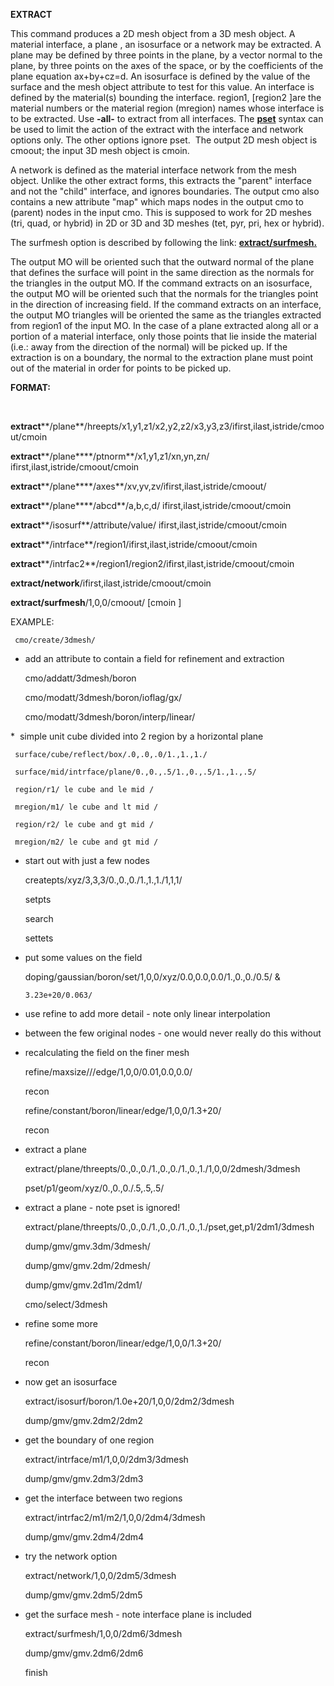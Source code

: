  **EXTRACT**

  This command produces a 2D mesh object from a 3D mesh object. A
  material interface, a plane , an isosurface or a network may be
  extracted. A plane may be defined by three points in the plane, by a
  vector normal to the plane, by three points on the axes of the
  space, or by the coefficients of the plane equation ax+by+cz=d. An
  isosurface is defined by the value of the surface and the mesh
  object attribute to test for this value. An interface is defined by
  the material(s) bounding the interface. region1, 
[region2
]are the
  material numbers or the material region (mregion) names whose
  interface is to be extracted. Use **-all-** to extract from all
  interfaces. The **[pset](../conventions.md)** syntax can be used
  to limit the action of the extract with the interface and network
  options only. The other options ignore pset.  The output 2D mesh
  object is cmoout; the input 3D mesh object is cmoin.
 
  A network is defined as the material interface network from the mesh
  object. Unlike the other extract forms, this extracts the "parent"
  interface and not the "child" interface, and ignores boundaries. The
  output cmo also contains a new attribute "map" which maps nodes in
  the output cmo to (parent) nodes in the input cmo. This is supposed
  to work for 2D meshes (tri, quad, or hybrid) in 2D or 3D and 3D
  meshes (tet, pyr, pri, hex or hybrid).
 
  The surfmesh option is described by following the link:
  **[extract/surfmesh.](dump/EXTRACT_SURFMESH.md)**
 
  The output MO will be oriented such that the outward normal of the
  plane that defines the surface will point in the same direction as
  the normals for the triangles in the output MO. If the command
  extracts on an isosurface, the output MO will be oriented such that
  the normals for the triangles point in the direction of increasing
  field. If the command extracts on an interface, the output MO
  triangles will be oriented the same as the triangles extracted from
  region1 of the input MO. In the case of a plane extracted along all
  or a portion of a material interface, only those points that lie
  inside the material (i.e.: away from the direction of the normal)
  will be picked up. If the extraction is on a boundary, the normal to
  the extraction plane must point out of the material in order for
  points to be picked up.

 **FORMAT:**

  

 **extract****/plane**/hreepts/x1,y1,z1/x2,y2,z2/x3,y3,z3/ifirst,ilast,istride/cmoout/cmoin

 **extract****/plane****/ptnorm**/x1,y1,z1/xn,yn,zn/
 ifirst,ilast,istride/cmoout/cmoin

 **extract****/plane****/axes**/xv,yv,zv/ifirst,ilast,istride/cmoout/

 **extract****/plane****/abcd**/a,b,c,d/
 ifirst,ilast,istride/cmoout/cmoin

 **extract****/isosurf**/attribute/value/
 ifirst,ilast,istride/cmoout/cmoin

 **extract****/intrface**/region1/ifirst,ilast,istride/cmoout/cmoin

 **extract****/intrfac2**/region1/region2/ifirst,ilast,istride/cmoout/cmoin

 **extract/network**/ifirst,ilast,istride/cmoout/cmoin

 **extract/surfmesh**/1,0,0/cmoout/
[cmoin
]

 EXAMPLE:

     cmo/create/3dmesh/

     
* add an attribute to contain a field for refinement and extraction

     cmo/addatt/3dmesh/boron

     cmo/modatt/3dmesh/boron/ioflag/gx/

     cmo/modatt/3dmesh/boron/interp/linear/

     
*  simple unit cube divided into 2 region by a horizontal plane

     surface/cube/reflect/box/.0,.0,.0/1.,1.,1./

     surface/mid/intrface/plane/0.,0.,.5/1.,0.,.5/1.,1.,.5/

     region/r1/ le cube and le mid /

     mregion/m1/ le cube and lt mid /

     region/r2/ le cube and gt mid /

     mregion/m2/ le cube and gt mid /

     
* start out with just a few nodes

     createpts/xyz/3,3,3/0.,0.,0./1.,1.,1./1,1,1/

     setpts

     search

     settets

     
* put some values on the field

     doping/gaussian/boron/set/1,0,0/xyz/0.0,0.0,0.0/1.,0.,0./0.5/ &

      3.23e+20/0.063/

     
* use refine to add more detail - note only linear interpolation

     
* between the few original nodes - one would never really do this
     without

     
* recalculating the field on the finer mesh

     refine/maxsize///edge/1,0,0/0.01,0.0,0.0/

     recon

     refine/constant/boron/linear/edge/1,0,0/1.3+20/

     recon

     
* extract a plane

     extract/plane/threepts/0.,0.,0./1.,0.,0./1.,0.,1./1,0,0/2dmesh/3dmesh

     pset/p1/geom/xyz/0.,0.,0./.5,.5,.5/

     
* extract a plane - note pset is ignored!

     extract/plane/threepts/0.,0.,0./1.,0.,0./1.,0.,1./pset,get,p1/2dm1/3dmesh

     dump/gmv/gmv.3dm/3dmesh/

     dump/gmv/gmv.2dm/2dmesh/

     dump/gmv/gmv.2d1m/2dm1/

     cmo/select/3dmesh

     
* refine some more

     refine/constant/boron/linear/edge/1,0,0/1.3+20/

     recon

     
* now get an isosurface

     extract/isosurf/boron/1.0e+20/1,0,0/2dm2/3dmesh

     dump/gmv/gmv.2dm2/2dm2

     
* get the boundary of one region

     extract/intrface/m1/1,0,0/2dm3/3dmesh

     dump/gmv/gmv.2dm3/2dm3

     
* get the interface between two regions

     extract/intrfac2/m1/m2/1,0,0/2dm4/3dmesh

     dump/gmv/gmv.2dm4/2dm4

     
* try the network option

     extract/network/1,0,0/2dm5/3dmesh

     dump/gmv/gmv.2dm5/2dm5

     
* get the surface mesh - note interface plane is included

     extract/surfmesh/1,0,0/2dm6/3dmesh

     dump/gmv/gmv.2dm6/2dm6

     finish
